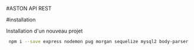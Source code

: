  #ASTON API REST

 #installation

 Installation d'un nouveau projet

```sh
 npm i --save express nodemon pug morgan sequelize mysql2 body-parser
```